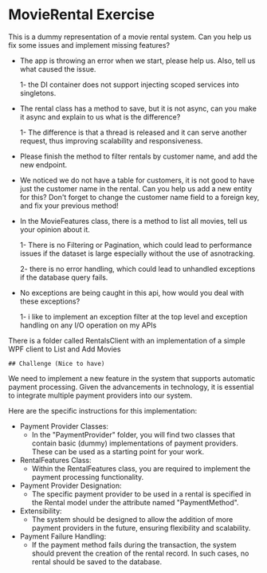 # MovieRental Exercise

This is a dummy representation of a movie rental system.
Can you help us fix some issues and implement missing features?

 * The app is throwing an error when we start, please help us. Also, tell us what caused the issue.
   
  	1- the DI container does not support injecting scoped services into singletons.
 * The rental class has a method to save, but it is not async, can you make it async and explain to us what is the difference?
   
   1- The difference is that a thread is released and it can serve another request, thus improving scalability and responsiveness.
   
 * Please finish the method to filter rentals by customer name, and add the new endpoint.
 * We noticed we do not have a table for customers, it is not good to have just the customer name in the rental.
   Can you help us add a new entity for this? Don't forget to change the customer name field to a foreign key, and fix your previous method!
 * In the MovieFeatures class, there is a method to list all movies, tell us your opinion about it.
   
  	1- There is no Filtering or Pagination, which could lead to performance issues if the dataset is large especially without the use of asnotracking.
   
	2- there is no error handling, which could lead to unhandled exceptions if the database query fails.
   
 * No exceptions are being caught in this api, how would you deal with these exceptions?

   1- i like to implement an exception filter at the top level and exception handling on any I/O operation on my APIs

There is a folder called RentalsClient with an implementation of a simple WPF client to List and Add Movies


	## Challenge (Nice to have)
We need to implement a new feature in the system that supports automatic payment processing. Given the advancements in technology, it is essential to integrate multiple payment providers into our system.

Here are the specific instructions for this implementation:

* Payment Provider Classes:
    * In the "PaymentProvider" folder, you will find two classes that contain basic (dummy) implementations of payment providers. These can be used as a starting point for your work.
* RentalFeatures Class:
    * Within the RentalFeatures class, you are required to implement the payment processing functionality.
* Payment Provider Designation:
    * The specific payment provider to be used in a rental is specified in the Rental model under the attribute named "PaymentMethod".
* Extensibility:
    * The system should be designed to allow the addition of more payment providers in the future, ensuring flexibility and scalability.
* Payment Failure Handling:
    * If the payment method fails during the transaction, the system should prevent the creation of the rental record. In such cases, no rental should be saved to the database.





